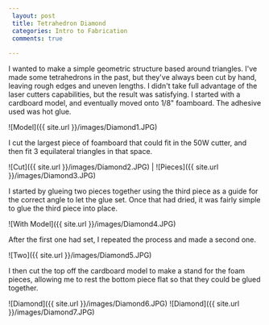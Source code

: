 ```yaml
---
 layout: post
 title: Tetrahedron Diamond
 categories: Intro to Fabrication
 comments: true
 
---
```


I wanted to make a simple geometric structure based around triangles. I've made some tetrahedrons in the past, but they've always been cut by hand, leaving rough edges and uneven lengths. I didn't take full advantage of the laser cutters capabilities, but the result was satisfying. I started with a cardboard model, and eventually moved onto 1/8" foamboard. The adhesive used was hot glue. 

![Model]({{ site.url }}/images/Diamond1.JPG) 

I cut the largest piece of foamboard that could fit in the 50W cutter, and then fit 3 equilateral triangles in that space.

![Cut]({{ site.url }}/images/Diamond2.JPG) | ![Pieces]({{ site.url }}/images/Diamond3.JPG) 

I started by glueing two pieces together using the third piece as a guide for the correct angle to let the glue set. Once that had dried, it was fairly simple to glue the third piece into place. 

![With Model]({{ site.url }}/images/Diamond4.JPG) 

After the first one had set, I repeated the process and made a second one. 

![Two]({{ site.url }}/images/Diamond5.JPG) 

I then cut the top off the cardboard model to make a stand for the foam pieces, allowing me to rest the bottom piece flat so that they could be glued together.


![Diamond]({{ site.url }}/images/Diamond6.JPG)
![Diamond]({{ site.url }}/images/Diamond7.JPG) 




